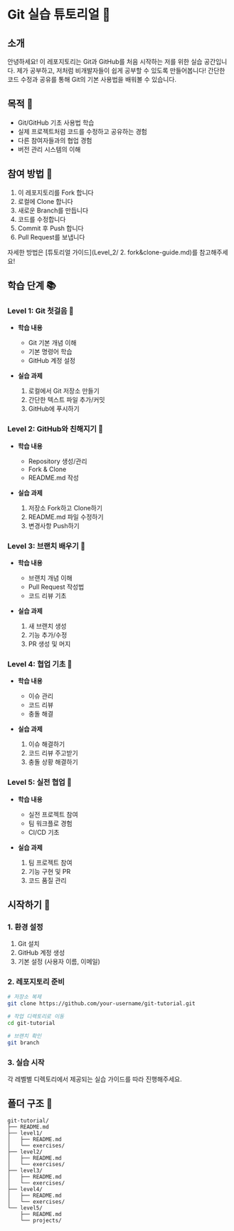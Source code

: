 # Git 실습 튜토리얼 🌱

## 소개
안녕하세요! 이 레포지토리는 Git과 GitHub를 처음 시작하는 저를 위한 실습 공간입니다. 
제가 공부하고, 저처럼 비개발자들이 쉽게 공부할 수 있도록 만들어봅니다!
간단한 코드 수정과 공유를 통해 Git의 기본 사용법을 배워볼 수 있습니다.

## 목적 🎯
- Git/GitHub 기초 사용법 학습
- 실제 프로젝트처럼 코드를 수정하고 공유하는 경험
- 다른 참여자들과의 협업 경험
- 버전 관리 시스템의 이해

## 참여 방법 🤝
1. 이 레포지토리를 Fork 합니다
2. 로컬에 Clone 합니다
3. 새로운 Branch를 만듭니다
4. 코드를 수정합니다
5. Commit 후 Push 합니다
6. Pull Request를 보냅니다

자세한 방법은 [튜토리얼 가이드](Level_2/ 2. fork&clone-guide.md)를 참고해주세요!

## 학습 단계 📚

### Level 1: Git 첫걸음 🌱
- **학습 내용**
  - Git 기본 개념 이해
  - 기본 명령어 학습
  - GitHub 계정 설정

- **실습 과제**
  1. 로컬에서 Git 저장소 만들기
  2. 간단한 텍스트 파일 추가/커밋
  3. GitHub에 푸시하기

### Level 2: GitHub와 친해지기 🌿
- **학습 내용**
  - Repository 생성/관리
  - Fork & Clone
  - README.md 작성

- **실습 과제**
  1. 저장소 Fork하고 Clone하기
  2. README.md 파일 수정하기
  3. 변경사항 Push하기

### Level 3: 브랜치 배우기 🌲
- **학습 내용**
  - 브랜치 개념 이해
  - Pull Request 작성법
  - 코드 리뷰 기초

- **실습 과제**
  1. 새 브랜치 생성
  2. 기능 추가/수정
  3. PR 생성 및 머지

### Level 4: 협업 기초 🌳
- **학습 내용**
  - 이슈 관리
  - 코드 리뷰
  - 충돌 해결

- **실습 과제**
  1. 이슈 해결하기
  2. 코드 리뷰 주고받기
  3. 충돌 상황 해결하기

### Level 5: 실전 협업 🎋
- **학습 내용**
  - 실전 프로젝트 참여
  - 팀 워크플로 경험
  - CI/CD 기초

- **실습 과제**
  1. 팀 프로젝트 참여
  2. 기능 구현 및 PR
  3. 코드 품질 관리

## 시작하기 🚀

### 1. 환경 설정
1. Git 설치
2. GitHub 계정 생성
3. 기본 설정 (사용자 이름, 이메일)

### 2. 레포지토리 준비
```bash
# 저장소 복제
git clone https://github.com/your-username/git-tutorial.git

# 작업 디렉토리로 이동
cd git-tutorial

# 브랜치 확인
git branch
```

### 3. 실습 시작
각 레벨별 디렉토리에서 제공되는 실습 가이드를 따라 진행해주세요.

## 폴더 구조 📂
```
git-tutorial/
├── README.md
├── level1/
│   ├── README.md
│   └── exercises/
├── level2/
│   ├── README.md
│   └── exercises/
├── level3/
│   ├── README.md
│   └── exercises/
├── level4/
│   ├── README.md
│   └── exercises/
└── level5/
    ├── README.md
    └── projects/
```

